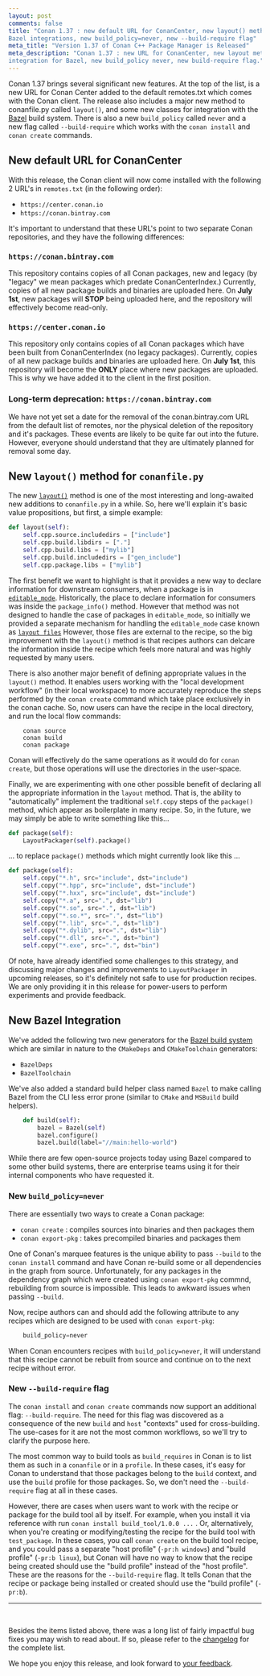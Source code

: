 ```yaml
---
layout: post 
comments: false 
title: "Conan 1.37 : new default URL for ConanCenter, new layout() method, new
Bazel integrations, new build_policy=never, new --build-require flag" 
meta_title: "Version 1.37 of Conan C++ Package Manager is Released" 
meta_description: "Conan 1.37 : new URL for ConanCenter, new layout method, new
integration for Bazel, new build_policy never, new build-require flag."
---
```


Conan 1.37 brings several significant new features. At the top of the list, is a
new URL for Conan Center added to the default remotes.txt which comes with the
Conan client. The release also includes a major new method to conanfile.py
called `layout()`, and some new classes for integration with the
[Bazel](https://docs.conan.io/en/latest/integrations/build_system/bazel.html)
build system. There is also a new `build_policy` called `never` and a new flag
called `--build-require` which works with the `conan install` and `conan create`
commands.

## New default URL for ConanCenter

With this release, the Conan client will now come installed with the following 2
URL's in `remotes.txt` (in the following order):

* `https://center.conan.io`
* `https://conan.bintray.com`

It's important to understand that these URL's point to two separate Conan
repositories, and they have the following differences:

### `https://conan.bintray.com`

This repository contains copies of all Conan packages, new and legacy (by
"legacy" we mean packages which predate ConanCenterIndex.) Currently, copies of
all new package builds and binaries are uploaded here. On **July 1st**, new
packages will **STOP** being uploaded here, and the repository will effectively
become read-only.

### `https://center.conan.io`

This repository only contains copies of all Conan packages which have been built
from ConanCenterIndex (no legacy packages). Currently, copies of all new package
builds and binaries are uploaded here.  On **July 1st**, this repository will
become the **ONLY** place where new packages are uploaded. This is why we have
added it to the client in the first position.

### Long-term deprecation: `https://conan.bintray.com`

We have not yet set a date for the removal of the conan.bintray.com URL from the
default list of remotes, nor the physical deletion of the repository and it's
packages. These events are likely to be quite far out into the future. However,
everyone should understand that they are ultimately planned for removal some
day.

## New `layout()` method for `conanfile.py`

The new
[`layout()`](https://docs.conan.io/en/latest/reference/conanfile/methods.html#layout)
method is one of the most interesting and long-awaited new additions to
`conanfile.py` in a while. So, here we'll explain it's basic value propositions,
but first, a simple example:

```python
def layout(self):
    self.cpp.source.includedirs = ["include"]
    self.cpp.build.libdirs = ["."]
    self.cpp.build.libs = ["mylib"]
    self.cpp.build.includedirs = ["gen_include"]
    self.cpp.package.libs = ["mylib"]
```

The first benefit we want to highlight is that it provides a new way to declare
information for downstream consumers, when a package is in
[`editable_mode`](https://docs.conan.io/en/latest/developing_packages/editable_packages.html).
Historically, the place to declare information for consumers was inside the
`package_info()` method. However that method was not designed to handle the case
of packages in `editable_mode`, so initially we provided a separate mechanism
for handling the `editable_mode` case known as [`layout
files`](https://docs.conan.io/en/latest/developing_packages/editable_packages.html#layout-external-files)
However, those files are external to the recipe, so the big improvement with the
`layout()` method is that recipes authors can delcare the information inside the
recipe which feels more natural and was highly requested by many users.

There is also another major benefit of defining appropriate values in the
`layout()` method. It enables users working with the "local development
workflow" (in their local workspace) to more accurately reproduce the steps
performed by the `conan create` command which take place exclusively in the
conan cache. So, now users can have the recipe in the local directory, and run
the local flow commands:

```shell
    conan source
    conan build
    conan package
```

Conan will effectively do the same operations as it would do for `conan create`,
but those operations will use the directories in the user-space.

Finally, we are experimenting with one other possible benefit of declaring all
the appropriate information in the `layout` method. That is, the ability to
"automatically" implement the traditional `self.copy` steps of the `package()`
method, which appear as boilerplate in many recipe. So, in the future, we may
simply be able to write something like this...

```python
def package(self):
    LayoutPackager(self).package()
```

... to replace `package()` methods which might currently look like this ...

```python
def package(self):
    self.copy("*.h", src="include", dst="include")
    self.copy("*.hpp", src="include", dst="include")
    self.copy("*.hxx", src="include", dst="include")
    self.copy("*.a", src=".", dst="lib")
    self.copy("*.so", src=".", dst="lib")
    self.copy("*.so.*", src=".", dst="lib")
    self.copy("*.lib", src=".", dst="lib")
    self.copy("*.dylib", src=".", dst="lib")
    self.copy("*.dll", src=".", dst="bin")
    self.copy("*.exe", src=".", dst="bin")
```

Of note, have already identified some challenges to this strategy, and
discussing major changes and improvements to `LayoutPackager` in upcoming
releases, so it's definitely not safe to use for production recipes. We are only
providing it in this release for power-users to perform experiments and provide
feedback.

## New Bazel Integration

We've added the following two new generators for the
[Bazel build system](https://docs.conan.io/en/latest/reference/conanfile/tools/google.html?highlight=bazel)
which are similar in nature to the `CMakeDeps` and `CMakeToolchain` generators:

* `BazelDeps`
* `BazelToolchain`

We've also added a standard build helper class named `Bazel` to make calling
Bazel from the CLI less error prone (similar to `CMake` and `MSBuild` build
helpers).

```python
    def build(self):
        bazel = Bazel(self)
        bazel.configure()
        bazel.build(label="//main:hello-world")
```

While there are few open-source projects today using Bazel compared to some
other build systems, there are enterprise teams using it for their internal
components who have requested it.

### New `build_policy=never`

There are essentially two ways to create a Conan package:

* `conan create` : compiles sources into binaries and then packages them
* `conan export-pkg` : takes precompiled binaries and packages them

One of Conan's marquee features is the unique ability to pass `--build` to the
`conan install` command and have Conan re-build some or all dependencies in the
graph from source.  Unfortunately, for any packages in the dependency graph
which were created using `conan export-pkg` commnd, rebuilding from source is
impossible. This leads to awkward issues when passing `--build`.

Now, recipe authors can and should add the following attribute to any recipes
which are designed to be used with `conan export-pkg`:

```python
    build_policy=never
```

When Conan encounters recipes with `build_policy=never`, it will understand that
this recipe cannot be rebuilt from source and continue on to the next recipe
without error.

### New `--build-require` flag

The `conan install` and `conan create` commands now support an additional flag:
`--build-require`. The need for this flag was discovered as a consequence of the
new `build` and `host` "contexts" used for cross-building. The use-cases for it
are not the most common workflows, so we'll try to clarify the purpose here.

The most common way to build tools as `build_requires` in Conan is to list them
as such in a `conanfile` or in a `profile`. In these cases, it's easy for Conan
to understand that those packages belong to the `build` context, and use the
`build` profile for those packages. So, we don't need the `--build-require` flag
at all in these cases.

However, there are cases when users want to work with the recipe or package for
the build tool all by itself. For example, when you install it via reference
with run `conan install build_tool/1.0.0 ...` . Or, alternatively, when you're
creating or modifying/testing the recipe for the build tool with `test_package`.
In these cases, you call `conan create` on the build tool recipe, and you could
pass a separate "host profile" (`-pr:h windows`) and "build profile" (`-pr:b
linux`), but Conan will have no way to know that the recipe being created should
use the "build profile" instead of the "host profile". These are the reasons for
the `--build-require` flag. It tells Conan that the recipe or package being
installed or created should use the "build profile" (`-pr:b`).

-----------
<br>

Besides the items listed above, there was a long list of fairly impactful bug
fixes you may wish to read about.  If so, please refer to the
[changelog](https://docs.conan.io/en/latest/changelog.html#June-2021) for the
complete list.

We hope you enjoy this release, and look forward to [your
feedback](https://github.com/conan-io/conan/issues).
